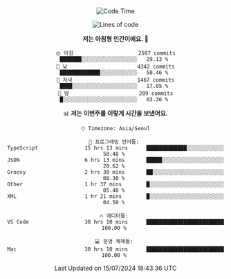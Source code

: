 <div align="center">

<br />

 <!--START_SECTION:waka-->
![Code Time](http://img.shields.io/badge/Code%20Time-2%2C803%20hrs%2049%20mins-blue)

![Lines of code](https://img.shields.io/badge/%EC%A0%80%EB%8A%94%20%EC%97%AC%ED%83%9C%EA%B9%8C%EC%A7%80%20-4.4%20million%20%EC%A4%84%EC%9D%98%20%EC%BD%94%EB%93%9C%EB%A5%BC%20%EC%9E%91%EC%84%B1%ED%96%88%EC%96%B4%EC%9A%94.-blue)

**저는 아침형 인간이에요. 🐤** 

```text
🌞 아침                     2507 commits        ███████░░░░░░░░░░░░░░░░░░   29.13 % 
🌆 낮　                     4342 commits        █████████████░░░░░░░░░░░░   50.46 % 
🌃 저녁                     1467 commits        ████░░░░░░░░░░░░░░░░░░░░░   17.05 % 
🌙 밤　                     289 commits         █░░░░░░░░░░░░░░░░░░░░░░░░   03.36 % 
```


📊 **저는 이번주를 이렇게 시간을 보냈어요.** 

```text
🕑︎ Timezone: Asia/Seoul

💬 프로그래밍 언어들: 
TypeScript               15 hrs 13 mins      █████████████░░░░░░░░░░░░   50.48 % 
JSON                     6 hrs 13 mins       █████░░░░░░░░░░░░░░░░░░░░   20.62 % 
Groovy                   2 hrs 30 mins       ██░░░░░░░░░░░░░░░░░░░░░░░   08.30 % 
Other                    1 hr 37 mins        █░░░░░░░░░░░░░░░░░░░░░░░░   05.40 % 
XML                      1 hr 21 mins        █░░░░░░░░░░░░░░░░░░░░░░░░   04.50 % 

🔥 에디터들: 
VS Code                  30 hrs 10 mins      █████████████████████████   100.00 % 

💻 운영 체제들: 
Mac                      30 hrs 10 mins      █████████████████████████   100.00 % 
```


 Last Updated on 15/07/2024 18:43:36 UTC
<!--END_SECTION:waka-->

</div>
